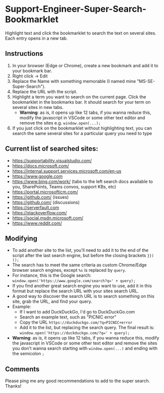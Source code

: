 # Support-Engineer-Super-Search-Bookmarklet
Highlight text and click the bookmarklet to search the text on several sites. Each entry opens in a new tab.

## Instructions
1. In your browser (Edge or Chrome), create a new bookmark and add it to your bookmark bar.
2. Right click -> Edit
3. Replace the Name with something memorable (I named mine "MS-SE-Super-Search").
4. Replace the URL with the script.
5. Highlight a term you want to search on the current page. Click the bookmarklet in the bookmarks bar. It should search for your term on several sites in new tabs.
    *	__Warning__: as is, it opens up like 12 tabs, if you wanna reduce this, modify the javascript in VSCode or some other text editor and remove the sites e.g. `window.open(...);`
6. If you just click on the bookmarklet without highlighting text, you can search the same several sites for a particular query you need to type

## Current list of searched sites:	
* https://supportability.visualstudio.com/
*	https://docs.microsoft.com/
*	https://internal.support.services.microsoft.com/en-us
*	https://www.google.com
*	https://www.bing.com/work/ (tabs to the left search docs available to you, SharePoints, Teams convos, support KBs, etc)
*	https://portal.microsofticm.com/
*	https://github.com/ (issues)
*	https://github.com/ (discussions)
*	https://serverfault.com
*	https://stackoverflow.com/
*	https://social.msdn.microsoft.com/
*	https://www.reddit.com/

## Modifying
* To add another site to the list, you'll need to add it to the end of the script after the last search engine, but before the closing brackets `}})();`
* The search has to meet the same criteria as custom Chrome/Edge browser search engines, except `%s` is replaced by `query`.
* For instance, this is the Google search: `window.open('https://www.google.com/search?q=' + query);`
* If you find another great search engine you want to use, add it in this format but replace the search URL with your sites search URL.
* A good way to discover the search URL is to search something on this site, grab the URL, and find your query.
* Example: 
    * If I want to add DuckDuckGo, I'd go to DuckDuckGo.com
    * Search an example text, such as "PICNIC error"
    * Copy the URL `https://duckduckgo.com/?q=PICNIC+error`
    * Add it to the list, but replacing the search query. The final result is: `window.open('https://duckduckgo.com/?q=' + query);`
*	__Warning__: as is, it opens up like 12 tabs, if you wanna reduce this, modify the javascript in VSCode or some other text editor and remove the sites you don't wanna search starting with `window.open(...)` and ending with the semicolon `;`
    
## Comments
Please ping me any good recommendations to add to the super search. Thanks!

